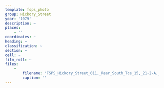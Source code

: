 ```yaml
---
template: fsps_photo
group: Hickory_Street
year: '1979'
description: ~
places:
    - ''
coordinates: ~
heading: ~
classification: ~
section: ~
cell: ~
film_roll: ~
files:
    -
        filename: 'FSPS_Hickory_Street_011,_Rear_South_Tce_15,_21-2-A,_1979.png'
        caption: ''
---
```

